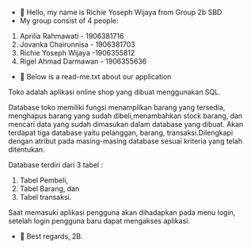 - 👋 Hello, my name is Richie Yoseph Wijaya from Group 2b SBD
- My group consist of 4 people:
1. Aprilia Rahmawati - 1906381716
2. Jovanka Chairunnisa - 1906381703
3. Richie Yoseph Wijaya -1906355812
4. Rigel Ahmad Darmawan - 1906355636
- 🌱 Below is a read-me.txt about our application

Toko adalah aplikasi online shop yang dibuat menggunakan SQL.

Database toko memiliki fungsi menampilkan barang yang tersedia, menghapus barang yang sudah
dibeli,menambahkan stock barang, dan mencari data yang sudah dimasukan dalam database yang dibuat.
Akan terdapat tiga database yaitu pelanggan, barang, transaksi.Dilengkapi dengan atribut pada
masing-masing database sesuai kriteria yang telah ditentukan.

Database terdiri dari 3 tabel :
1. Tabel Pembeli,
2. Tabel Barang, dan
3. Tabel transaksi.

Saat memasuki aplikasi pengguna akan dihadapkan pada menu login, setelah login pengguna baru
dapat mengakses aplikasi.

- 💞️ Best regards, 2B.

<!---
richieyw-ce/richieyw-ce is a ✨ special ✨ repository because its `README.md` (this file) appears on your GitHub profile.
You can click the Preview link to take a look at your changes.
--->
